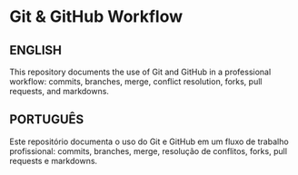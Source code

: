 # Git & GitHub Workflow

## ENGLISH

This repository documents the use of Git and GitHub in a professional workflow: commits, branches, merge, conflict resolution, forks, pull requests, and markdowns.

## PORTUGUÊS

Este repositório documenta o uso do Git e GitHub em um fluxo de trabalho profissional: commits, branches, merge, resolução de conflitos, forks, pull requests e markdowns.
